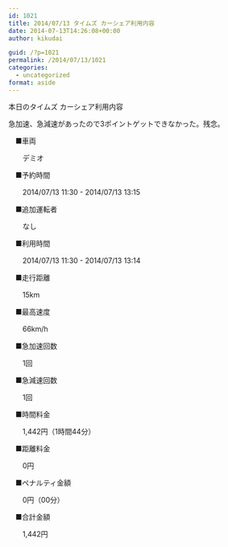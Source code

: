 ```yaml
---
id: 1021
title: 2014/07/13 タイムズ カーシェア利用内容
date: 2014-07-13T14:26:08+00:00
author: kikudai

guid: /?p=1021
permalink: /2014/07/13/1021
categories:
  - uncategorized
format: aside
---
```

本日のタイムズ カーシェア利用内容

急加速、急減速があったので3ポイントゲットできなかった。残念。
  
<!--more-->

　■車両
  
　　デミオ
  
　■予約時間
  
　　2014/07/13 11:30 - 2014/07/13 13:15
  
　■追加運転者
  
　　なし
  
　■利用時間
  
　　2014/07/13 11:30 - 2014/07/13 13:14
  
　■走行距離
  
　　15km
  
　■最高速度
  
　　66km/h
  
　■急加速回数
  
　　1回
  
　■急減速回数
  
　　1回
  
　■時間料金
  
　　1,442円（1時間44分）
  
　■距離料金
  
　　0円
  
　■ペナルティ金額
  
　　0円（00分）
  
　■合計金額
  
　　1,442円